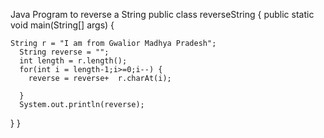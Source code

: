 Java Program to reverse a String 
public class reverseString {
	public static void main(String[] args) {
		
	String r = "I am from Gwalior Madhya Pradesh";
	  String reverse = "";
	  int length = r.length();
	  for(int i = length-1;i>=0;i--) {
		reverse = reverse+  r.charAt(i);
		
	  }
	  System.out.println(reverse);
   }
}

